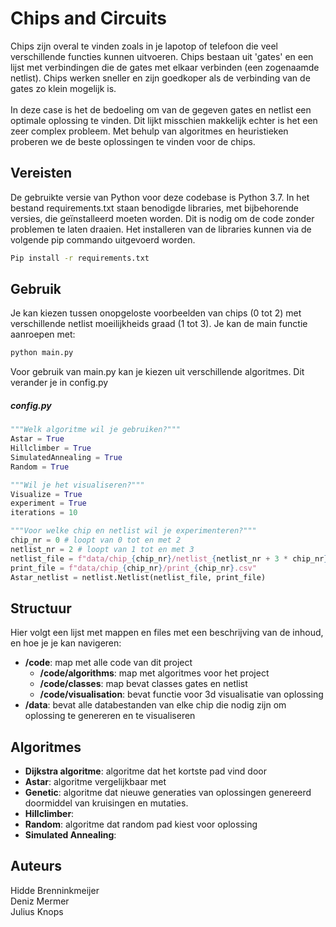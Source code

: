 # Chips and Circuits
Chips zijn overal te vinden zoals in je lapotop of telefoon die veel verschillende functies kunnen uitvoeren. Chips bestaan uit 'gates' en een lijst met verbindingen die de gates met elkaar verbinden (een zogenaamde netlist). Chips werken sneller en zijn goedkoper als de verbinding van de gates zo klein mogelijk is.\
\
In deze case is het de bedoeling om van de gegeven gates en netlist een optimale oplossing te vinden. Dit lijkt misschien makkelijk echter is het een zeer complex probleem. Met behulp van algoritmes en heuristieken proberen we de beste oplossingen te vinden voor de chips. 

## Vereisten

De gebruikte versie van Python voor deze codebase is Python 3.7. In het bestand requirements.txt staan benodigde libraries, met bijbehorende versies, die geïnstalleerd moeten worden. Dit is nodig om de code zonder problemen te laten draaien. Het installeren van de libraries kunnen via de volgende pip commando uitgevoerd worden.

```bash
Pip install -r requirements.txt
```
## Gebruik 

Je kan kiezen tussen onopgeloste voorbeelden van chips (0 tot 2) met verschillende netlist moeilijkheids graad (1 tot 3). 
Je kan de main functie aanroepen met:

```bash
python main.py
```
Voor gebruik van main.py kan je kiezen uit verschillende algoritmes. Dit verander je in config.py

##### config.py
```python
"""Welk algoritme wil je gebruiken?"""
Astar = True 
Hillclimber = True 
SimulatedAnnealing = True
Random = True

"""Wil je het visualiseren?"""
Visualize = True
experiment = True
iterations = 10

"""Voor welke chip en netlist wil je experimenteren?"""
chip_nr = 0 # loopt van 0 tot en met 2
netlist_nr = 2 # loopt van 1 tot en met 3
netlist_file = f"data/chip_{chip_nr}/netlist_{netlist_nr + 3 * chip_nr}.csv"
print_file = f"data/chip_{chip_nr}/print_{chip_nr}.csv"
Astar_netlist = netlist.Netlist(netlist_file, print_file)
```
## Structuur

Hier volgt een lijst met mappen en files met een beschrijving van de inhoud, en hoe je je kan navigeren:
- **/code**: map met alle code van dit project
    - **/code/algorithms**: map met algoritmes voor het project
    - **/code/classes**: map bevat classes gates en netlist
    - **/code/visualisation**: bevat functie voor 3d visualisatie van oplossing
- **/data**: bevat alle databestanden van elke chip die nodig zijn om oplossing te genereren en te visualiseren

## Algoritmes
-   **Dijkstra algoritme**: algoritme dat het kortste pad vind door 
-   **Astar**: algoritme vergelijkbaar met 
-   **Genetic**: algoritme dat nieuwe generaties van oplossingen genereerd doormiddel van kruisingen en mutaties. 
-   **Hillclimber**: 
-   **Random**: algoritme dat random pad kiest voor oplossing
-   **Simulated Annealing**: 

## Auteurs

Hidde Brenninkmeijer\
Deniz Mermer\
Julius Knops